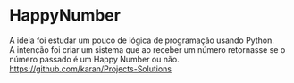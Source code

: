 # HappyNumber
A ideia foi estudar um pouco de lógica de programação usando Python. <br/>
A intenção foi criar um sistema que ao receber um número retornasse se o número passado é um Happy Number ou não. <br/>
https://github.com/karan/Projects-Solutions
